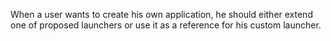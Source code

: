 When a user wants to 
create his own application, he should either extend one of proposed launchers or use it as a reference for his custom 
launcher.
